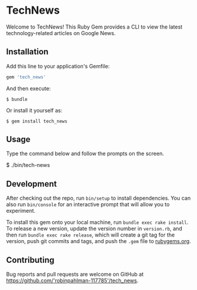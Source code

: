 # TechNews

Welcome to TechNews! This Ruby Gem provides a CLI to view the latest technology-related articles on Google News.  

## Installation

Add this line to your application's Gemfile:

```ruby
gem 'tech_news'
```

And then execute:

    $ bundle

Or install it yourself as:

    $ gem install tech_news

## Usage

Type the command below and follow the prompts on the screen.

$ ./bin/tech-news

## Development

After checking out the repo, run `bin/setup` to install dependencies. You can also run `bin/console` for an interactive prompt that will allow you to experiment.

To install this gem onto your local machine, run `bundle exec rake install`. To release a new version, update the version number in `version.rb`, and then run `bundle exec rake release`, which will create a git tag for the version, push git commits and tags, and push the `.gem` file to [rubygems.org](https://rubygems.org).

## Contributing

Bug reports and pull requests are welcome on GitHub at https://github.com/'robinpahlman-117785'/tech_news.

